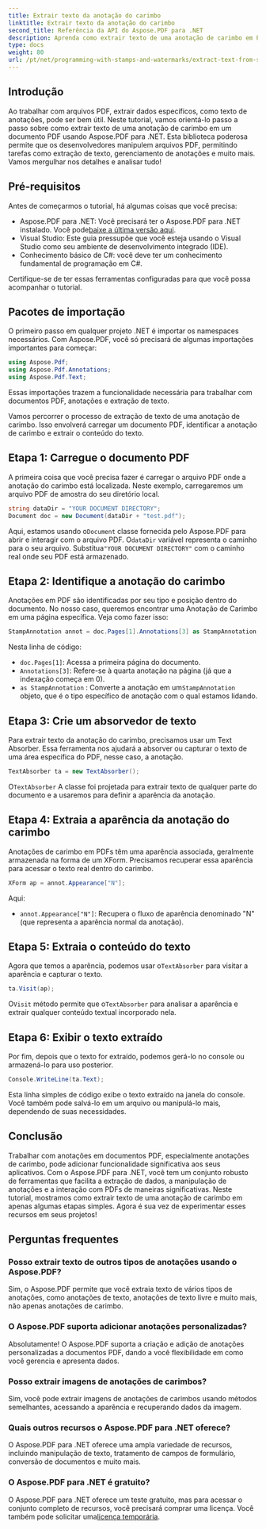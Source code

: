 ```yaml
---
title: Extrair texto da anotação do carimbo
linktitle: Extrair texto da anotação do carimbo
second_title: Referência da API do Aspose.PDF para .NET
description: Aprenda como extrair texto de uma anotação de carimbo em PDF usando o Aspose.PDF para .NET com este tutorial passo a passo, completo com um exemplo de código detalhado.
type: docs
weight: 80
url: /pt/net/programming-with-stamps-and-watermarks/extract-text-from-stamp-annotation/
---
```

## Introdução

Ao trabalhar com arquivos PDF, extrair dados específicos, como texto de anotações, pode ser bem útil. Neste tutorial, vamos orientá-lo passo a passo sobre como extrair texto de uma anotação de carimbo em um documento PDF usando Aspose.PDF para .NET. Esta biblioteca poderosa permite que os desenvolvedores manipulem arquivos PDF, permitindo tarefas como extração de texto, gerenciamento de anotações e muito mais. Vamos mergulhar nos detalhes e analisar tudo!

## Pré-requisitos

Antes de começarmos o tutorial, há algumas coisas que você precisa:

-  Aspose.PDF para .NET: Você precisará ter o Aspose.PDF para .NET instalado. Você pode[baixe a última versão aqui](https://releases.aspose.com/pdf/net/).
- Visual Studio: Este guia pressupõe que você esteja usando o Visual Studio como seu ambiente de desenvolvimento integrado (IDE).
- Conhecimento básico de C#: você deve ter um conhecimento fundamental de programação em C#.

Certifique-se de ter essas ferramentas configuradas para que você possa acompanhar o tutorial.

## Pacotes de importação

O primeiro passo em qualquer projeto .NET é importar os namespaces necessários. Com Aspose.PDF, você só precisará de algumas importações importantes para começar:

```csharp
using Aspose.Pdf;
using Aspose.Pdf.Annotations;
using Aspose.Pdf.Text;
```

Essas importações trazem a funcionalidade necessária para trabalhar com documentos PDF, anotações e extração de texto.

Vamos percorrer o processo de extração de texto de uma anotação de carimbo. Isso envolverá carregar um documento PDF, identificar a anotação de carimbo e extrair o conteúdo do texto.

## Etapa 1: Carregue o documento PDF

A primeira coisa que você precisa fazer é carregar o arquivo PDF onde a anotação do carimbo está localizada. Neste exemplo, carregaremos um arquivo PDF de amostra do seu diretório local.

```csharp
string dataDir = "YOUR DOCUMENT DIRECTORY";
Document doc = new Document(dataDir + "test.pdf");
```

 Aqui, estamos usando o`Document` classe fornecida pelo Aspose.PDF para abrir e interagir com o arquivo PDF. O`dataDir` variável representa o caminho para o seu arquivo. Substitua`"YOUR DOCUMENT DIRECTORY"` com o caminho real onde seu PDF está armazenado.

## Etapa 2: Identifique a anotação do carimbo

Anotações em PDF são identificadas por seu tipo e posição dentro do documento. No nosso caso, queremos encontrar uma Anotação de Carimbo em uma página específica. Veja como fazer isso:

```csharp
StampAnnotation annot = doc.Pages[1].Annotations[3] as StampAnnotation;
```

Nesta linha de código:
- `doc.Pages[1]`: Acessa a primeira página do documento.
- `Annotations[3]`: Refere-se à quarta anotação na página (já que a indexação começa em 0).
- `as StampAnnotation` : Converte a anotação em um`StampAnnotation` objeto, que é o tipo específico de anotação com o qual estamos lidando.

## Etapa 3: Crie um absorvedor de texto

Para extrair texto da anotação do carimbo, precisamos usar um Text Absorber. Essa ferramenta nos ajudará a absorver ou capturar o texto de uma área específica do PDF, nesse caso, a anotação.

```csharp
TextAbsorber ta = new TextAbsorber();
```

 O`TextAbsorber` A classe foi projetada para extrair texto de qualquer parte do documento e a usaremos para definir a aparência da anotação.

## Etapa 4: Extraia a aparência da anotação do carimbo

Anotações de carimbo em PDFs têm uma aparência associada, geralmente armazenada na forma de um XForm. Precisamos recuperar essa aparência para acessar o texto real dentro do carimbo.

```csharp
XForm ap = annot.Appearance["N"];
```

Aqui:
- `annot.Appearance["N"]`: Recupera o fluxo de aparência denominado "N" (que representa a aparência normal da anotação).

## Etapa 5: Extraia o conteúdo do texto

 Agora que temos a aparência, podemos usar o`TextAbsorber` para visitar a aparência e capturar o texto.

```csharp
ta.Visit(ap);
```

 O`Visit` método permite que o`TextAbsorber` para analisar a aparência e extrair qualquer conteúdo textual incorporado nela.

## Etapa 6: Exibir o texto extraído

Por fim, depois que o texto for extraído, podemos gerá-lo no console ou armazená-lo para uso posterior.

```csharp
Console.WriteLine(ta.Text);
```

Esta linha simples de código exibe o texto extraído na janela do console. Você também pode salvá-lo em um arquivo ou manipulá-lo mais, dependendo de suas necessidades.

## Conclusão

Trabalhar com anotações em documentos PDF, especialmente anotações de carimbo, pode adicionar funcionalidade significativa aos seus aplicativos. Com o Aspose.PDF para .NET, você tem um conjunto robusto de ferramentas que facilita a extração de dados, a manipulação de anotações e a interação com PDFs de maneiras significativas. Neste tutorial, mostramos como extrair texto de uma anotação de carimbo em apenas algumas etapas simples. Agora é sua vez de experimentar esses recursos em seus projetos!

## Perguntas frequentes

### Posso extrair texto de outros tipos de anotações usando o Aspose.PDF?  
Sim, o Aspose.PDF permite que você extraia texto de vários tipos de anotações, como anotações de texto, anotações de texto livre e muito mais, não apenas anotações de carimbo.

### O Aspose.PDF suporta adicionar anotações personalizadas?  
Absolutamente! O Aspose.PDF suporta a criação e adição de anotações personalizadas a documentos PDF, dando a você flexibilidade em como você gerencia e apresenta dados.

### Posso extrair imagens de anotações de carimbos?  
Sim, você pode extrair imagens de anotações de carimbos usando métodos semelhantes, acessando a aparência e recuperando dados da imagem.

### Quais outros recursos o Aspose.PDF para .NET oferece?  
O Aspose.PDF para .NET oferece uma ampla variedade de recursos, incluindo manipulação de texto, tratamento de campos de formulário, conversão de documentos e muito mais.

### O Aspose.PDF para .NET é gratuito?  
 O Aspose.PDF para .NET oferece um teste gratuito, mas para acessar o conjunto completo de recursos, você precisará comprar uma licença. Você também pode solicitar uma[licença temporária](https://purchase.aspose.com/temporary-license/).